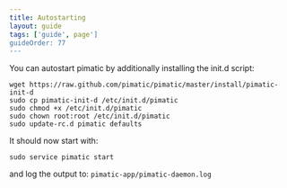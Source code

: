 ```yaml
---
title: Autostarting
layout: guide
tags: ['guide', page']
guideOrder: 77
---
```

You can autostart pimatic by additionally installing the init.d script:

    wget https://raw.github.com/pimatic/pimatic/master/install/pimatic-init-d
    sudo cp pimatic-init-d /etc/init.d/pimatic
    sudo chmod +x /etc/init.d/pimatic
    sudo chown root:root /etc/init.d/pimatic
    sudo update-rc.d pimatic defaults

It should now start with:

    sudo service pimatic start

and log the output to: `pimatic-app/pimatic-daemon.log`
